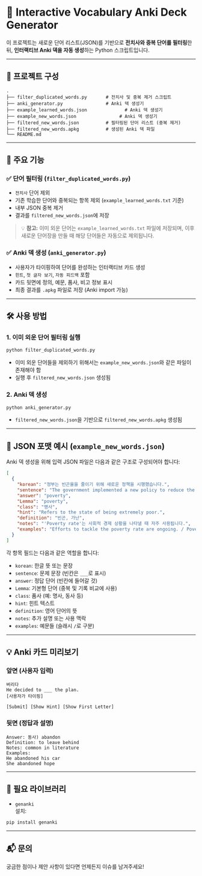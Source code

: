 # 📘 Interactive Vocabulary Anki Deck Generator

이 프로젝트는 새로운 단어 리스트(JSON)를 기반으로 **전치사와 중복 단어를 필터링**한 뒤, **인터랙티브 Anki 덱을 자동 생성**하는 Python 스크립트입니다.

---

## 📂 프로젝트 구성

```
.
├── filter_duplicated_words.py       # 전치사 및 중복 제거 스크립트
├── anki_generator.py                # Anki 덱 생성기
├── example_learned_words.json              # Anki 덱 생성기
├── example_new_words.json                # Anki 덱 생성기
├── filtered_new_words.json          # 필터링된 단어 리스트 (중복 제거)
├── filtered_new_words.apkg          # 생성된 Anki 덱 파일
└── README.md
```
---

## 🧠 주요 기능

### ✅ 단어 필터링 (`filter_duplicated_words.py`)
- `전치사` 단어 제외
- 기존 학습한 단어와 중복되는 항목 제외 (`example_learned_words.txt` 기준)
- 내부 JSON 중복 제거
- 결과를 `filtered_new_words.json`에 저장

> 💡 **참고:** 이미 외운 단어는 `example_learned_words.txt` 파일에 저장되며, 이후 새로운 단어장을 만들 때 해당 단어들은 자동으로 제외됩니다.

### ✅ Anki 덱 생성 (`anki_generator.py`)
- 사용자가 타이핑하여 단어를 완성하는 인터랙티브 카드 생성
- `힌트`, `첫 글자 보기`, `자동 피드백` 포함
- 카드 뒷면에 정의, 예문, 품사, 비고 정보 표시
- 최종 결과를 `.apkg` 파일로 저장 (Anki import 가능)

---

## 🛠 사용 방법

### 1. 이미 외운 단어 필터링 실행
```bash
python filter_duplicated_words.py
```
- 이미 외운 단어들을 제외하기 위해서는 `example_new_words.json`와 같은 파일이 존재해야 함
- 실행 후 `filtered_new_words.json` 생성됨

### 2. Anki 덱 생성
```bash
python anki_generator.py
```
- `filtered_new_words.json`을 기반으로 `filtered_new_words.apkg` 생성됨

---

## 🧾 JSON 포맷 예시 (`example_new_words.json`)

Anki 덱 생성을 위해 입력 JSON 파일은 다음과 같은 구조로 구성되어야 합니다:

```json
[
  {
    "korean": "정부는 빈곤율을 줄이기 위해 새로운 정책을 시행했습니다.",
    "sentence": "The government implemented a new policy to reduce the ___ rate.",
    "answer": "poverty",
    "Lemma": "poverty",
    "class": "명사",
    "hint": "Refers to the state of being extremely poor.",
    "definition": "빈곤, 가난",
    "notes": "'Poverty rate'는 사회적 경제 상황을 나타낼 때 자주 사용됩니다.",
    "examples": "Efforts to tackle the poverty rate are ongoing. / Poverty is a major challenge in developing nations."
  }
]
```

각 항목 필드는 다음과 같은 역할을 합니다:
- `korean`: 한글 뜻 또는 문장
- `sentence`: 문제 문장 (빈칸은 `___`로 표시)
- `answer`: 정답 단어 (빈칸에 들어갈 것)
- `Lemma`: 기본형 단어 (중복 및 기록 비교에 사용)
- `class`: 품사 (예: 명사, 동사 등)
- `hint`: 힌트 텍스트
- `definition`: 영어 단어의 뜻
- `notes`: 추가 설명 또는 사용 맥락
- `examples`: 예문들 (슬래시 `/`로 구분)

---

## 💡 Anki 카드 미리보기

### 앞면 (사용자 입력)
```
버리다  
He decided to ___ the plan.  
[사용자가 타이핑]

[Submit] [Show Hint] [Show First Letter]
```

### 뒷면 (정답과 설명)
```
Answer: 동사) abandon
Definition: to leave behind
Notes: common in literature
Examples:
He abandoned his car  
She abandoned hope
```

---

## 🔧 필요 라이브러리

- `genanki`  
설치:
```bash
pip install genanki
```

---

## 📬 문의
궁금한 점이나 제안 사항이 있다면 언제든지 이슈를 남겨주세요!

